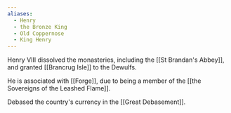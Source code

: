 ```yaml
---
aliases:
  - Henry
  - the Bronze King
  - Old Coppernose
  - King Henry
---
```

Henry VIII dissolved the monasteries, including the [[St Brandan's Abbey]], and granted [[Brancrug Isle]] to the Dewulfs.

He is associated with [[Forge]], due to being a member of the [[the Sovereigns of the Leashed Flame]].

Debased the country's currency in the [[Great Debasement]].